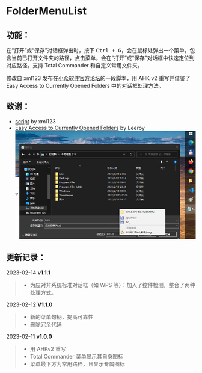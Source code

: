 # FolderMenuList  

## 功能：
在“打开”或“保存”对话框弹出时，按下 <kbd>Ctrl + G</kbd>，会在鼠标处弹出一个菜单，包含当前已打开文件夹的路径，点击菜单，会在“打开”或“保存”对话框中快速定位到对应路径。支持 Total Commander 和自定义常用文件夹。

修改自 xml123 发布在[小众软件官方论坛](https://meta.appinn.net/)的一段脚本，用 AHK v2 重写并借鉴了 Easy Access to Currently Opened Folders 中的对话框处理方法。
## 致谢：  
- [script](https://meta.appinn.net/t/topic/3743/34) by xml123  
- [Easy Access to Currently Opened Folders](https://gist.github.com/akaleeroy/f23bd4dd2ddae63ece2582ede842b028) by Leeroy 
![img](screenshot.png)

## 更新记录：
2023-02-14  **v1.1.1**
> - 为应对非系统标准对话框（如 WPS 等）：加入了控件检测，整合了两种处理方式。

2023-02-12  **V1.1.0**
> - 新的菜单句柄，提高可靠性
> - 删除冗余代码

2023-02-11  **v1.0.0**
> - 用 AHKv2 重写    
> - Total Commander 菜单显示其自身图标
> - 菜单最下方为常用路径，且显示专属图标  